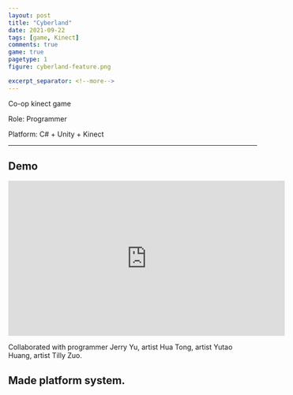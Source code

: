 ```yaml
---
layout: post
title: "Cyberland"
date: 2021-09-22
tags: [game, Kinect]
comments: true
game: true
pagetype: 1
figure: cyberland-feature.png

excerpt_separator: <!--more-->
---
```

Co-op kinect game

Role: Programmer

Platform: C# + Unity + Kinect

---
<!--more-->

## Demo
<iframe width="560" height="315" src="https://www.youtube.com/embed/NabUOkgpaI8" frameborder="0" allow="accelerometer; autoplay; encrypted-media; gyroscope; picture-in-picture" allowfullscreen></iframe>

Collaborated with programmer Jerry Yu, artist Hua Tong, artist Yutao Huang, artist Tilly Zuo.


## Made platform system.
